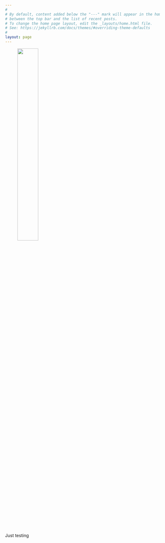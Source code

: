 ```yaml
---
#
# By default, content added below the "---" mark will appear in the home page
# between the top bar and the list of recent posts.
# To change the home page layout, edit the _layouts/home.html file.
# See: https://jekyllrb.com/docs/themes/#overriding-theme-defaults
#
layout: page
---
```

<figure>
<left>
   <a href="/images/CV_photo.jpg"><img width="40%" src="/images/CV_photo.jpg"></a>
</left>
</figure>
Just testing